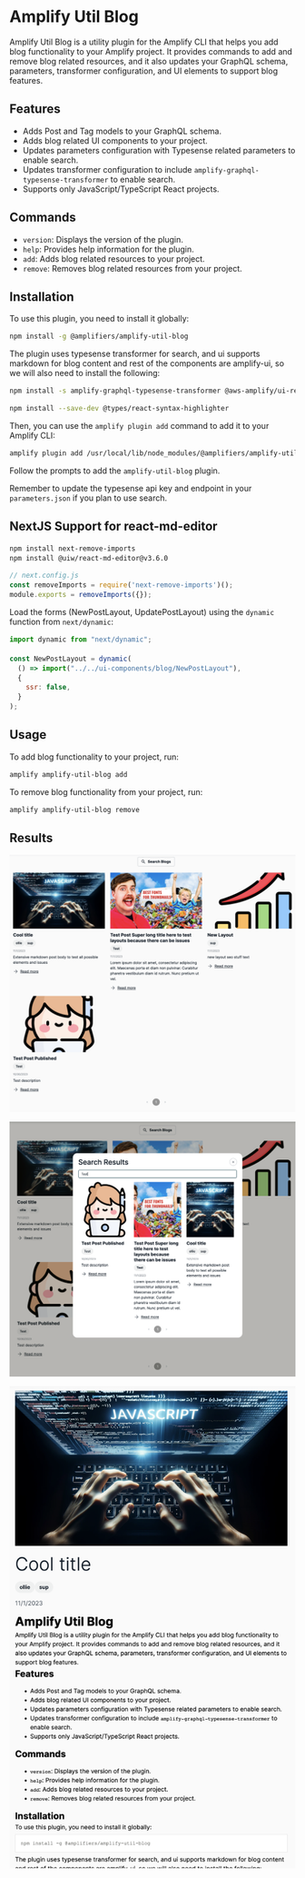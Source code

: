 # Amplify Util Blog

Amplify Util Blog is a utility plugin for the Amplify CLI that helps you add blog functionality to your Amplify project. It provides commands to add and remove blog related resources, and it also updates your GraphQL schema, parameters, transformer configuration, and UI elements to support blog features.

## Features

- Adds Post and Tag models to your GraphQL schema.
- Adds blog related UI components to your project.
- Updates parameters configuration with Typesense related parameters to enable search.
- Updates transformer configuration to include `amplify-graphql-typesense-transformer` to enable search.
- Supports only JavaScript/TypeScript React projects.

## Commands

- `version`: Displays the version of the plugin.
- `help`: Provides help information for the plugin.
- `add`: Adds blog related resources to your project.
- `remove`: Removes blog related resources from your project.


## Installation

To use this plugin, you need to install it globally:
```bash
npm install -g @amplifiers/amplify-util-blog
```
The plugin uses typesense transformer for search, and ui supports markdown for blog content and rest of the components are amplify-ui, so we will also need to install the following:
```bash
npm install -s amplify-graphql-typesense-transformer @aws-amplify/ui-react @aws-amplify/ui-react-storage aws-amplify react-markdown remark-gfm react-syntax-highlighter @uiw/react-md-editor@v3.6.0
```
```bash 
npm install --save-dev @types/react-syntax-highlighter
```

Then, you can use the `amplify plugin add` command to add it to your Amplify CLI:
```bash
amplify plugin add /usr/local/lib/node_modules/@amplifiers/amplify-util-blog
```

Follow the prompts to add the `amplify-util-blog` plugin.

Remember to update the typesense api key and endpoint in your `parameters.json` if you plan to use search.

## NextJS Support for react-md-editor

```bash
npm install next-remove-imports
npm install @uiw/react-md-editor@v3.6.0
```

```js
// next.config.js
const removeImports = require('next-remove-imports')();
module.exports = removeImports({});
```

Load the forms (NewPostLayout, UpdatePostLayout) using the `dynamic` function from `next/dynamic`:

```js
import dynamic from "next/dynamic";

const NewPostLayout = dynamic(
  () => import("../../ui-components/blog/NewPostLayout"),
  {
    ssr: false,
  }
);
```

## Usage

To add blog functionality to your project, run:
```bash
amplify amplify-util-blog add
```

To remove blog functionality from your project, run:
```bash
amplify amplify-util-blog remove
```

## Results

![alt text](https://github.com/olliethedev/amplifiers/raw/master/markdown-assets/blog-1.png)

![alt text](https://github.com/olliethedev/amplifiers/raw/master/markdown-assets/blog-2.png)

![alt text](https://github.com/olliethedev/amplifiers/raw/master/markdown-assets/blog-3.png)

